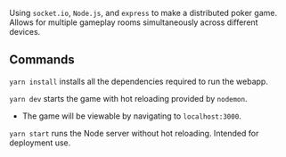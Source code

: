 Using `socket.io`, `Node.js`, and `express` to make a distributed poker game. Allows for multiple
gameplay rooms simultaneously across different devices.

## Commands
`yarn install` installs all the dependencies required to run the webapp.

`yarn dev` starts the game with hot reloading provided by `nodemon`.
  - The game will be viewable by navigating to `localhost:3000`.

`yarn start` runs the Node server without hot reloading. Intended for deployment use.
